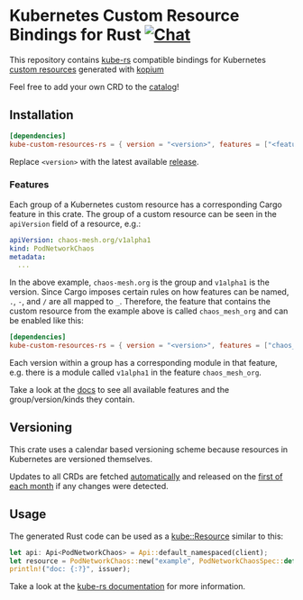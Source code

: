<!--
SPDX-FileCopyrightText: The kube-custom-resources-rs Authors
SPDX-License-Identifier: 0BSD
 -->

# Kubernetes Custom Resource Bindings for Rust [![Chat](https://img.shields.io/badge/matrix-%23talk.metio:matrix.org-brightgreen.svg?style=social&label=Matrix)](https://matrix.to/#/#talk.metio:matrix.org)

This repository contains [kube-rs](https://kube.rs/) compatible bindings for Kubernetes [custom resources](https://kubernetes.io/docs/tasks/extend-kubernetes/custom-resources/custom-resource-definitions/) generated with [kopium](https://github.com/kube-rs/kopium)

Feel free to add your own CRD to the [catalog](https://github.com/metio/kube-custom-resources-rs/blob/main/code-generator/src/catalog.rs)!

## Installation

```toml
[dependencies]
kube-custom-resources-rs = { version = "<version>", features = ["<features>"] }
```

Replace `<version>` with the latest available [release](https://crates.io/crates/kube-custom-resources-rs).

### Features

Each group of a Kubernetes custom resource has a corresponding Cargo feature in this crate. The group of a custom resource can be seen in the `apiVersion` field of a resource, e.g.:

```yaml
apiVersion: chaos-mesh.org/v1alpha1
kind: PodNetworkChaos
metadata:
  ...
```

In the above example, `chaos-mesh.org` is the group and `v1alpha1` is the version. Since Cargo imposes certain rules on how features can be named, `.`, `-`, and `/` are all mapped to `_`. Therefore, the feature that contains the custom resource from the example above is called `chaos_mesh_org` and can be enabled like this:

```toml
[dependencies]
kube-custom-resources-rs = { version = "<version>", features = ["chaos_mesh_org"] }
```

Each version within a group has a corresponding module in that feature, e.g. there is a module called `v1alpha1` in the feature `chaos_mesh_org`.

Take a look at the [docs](https://docs.rs/kube-custom-resources-rs/latest/kube_custom_resources_rs/) to see all available features and the group/version/kinds they contain.

## Versioning

This crate uses a calendar based versioning scheme because resources in Kubernetes are versioned themselves.

Updates to all CRDs are fetched [automatically](https://github.com/metio/kube-custom-resources-rs/blob/main/.github/workflows/update-crds.yml) and released on the [first of each month](https://github.com/metio/kube-custom-resources-rs/blob/main/.github/workflows/release.yml) if any changes were detected.

## Usage

The generated Rust code can be used as a [kube::Resource](https://docs.rs/kube/*/kube/trait.Resource.html) similar to this:

```rust
let api: Api<PodNetworkChaos> = Api::default_namespaced(client);
let resource = PodNetworkChaos::new("example", PodNetworkChaosSpec::default());
println!("doc: {:?}", issuer);
```

Take a look at the [kube-rs documentation](https://docs.rs/kube/) for more information.
